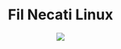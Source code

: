 
# <h1 align="center">Fil Necati Linux</h1>

<p align="center">
<a href="https://discord.gg/6FbvxZ9ekZ">
    <img src="https://img.shields.io/discord/961777749188546580?color=7489d5&logo=discord&logoColor=ffffff" />
  </a>
  </p>
